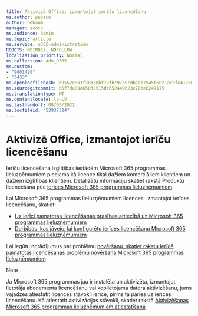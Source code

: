 ```yaml
---
title: Aktivizē Office, izmantojot ierīču licencēšanu
ms.author: pebaum
author: pebaum
manager: scotv
ms.audience: Admin
ms.topic: article
ms.service: o365-administration
ROBOTS: NOINDEX, NOFOLLOW
localization_priority: Normal
ms.collection: Adm_O365
ms.custom:
- "9001420"
- "3433"
ms.openlocfilehash: b9552e8a1f28138bf72fbc97b9cdb1ab7545b5021acbfe417602d49d351de4c2
ms.sourcegitcommit: b5f7da89a650d2915dc652449623c78be6247175
ms.translationtype: MT
ms.contentlocale: lv-LV
ms.lasthandoff: 08/05/2021
ms.locfileid: "53937324"
---
```

# <a name="activating-office-using-device-based-licensing"></a>Aktivizē Office, izmantojot ierīču licencēšanu

Ierīču licencēšana izglītības iestādēm Microsoft 365 programmas lieluzņēmumiem pieejama kā licence tikai dažiem komerciāliem klientiem un dažiem izglītības klientiem. Detalizētu informāciju skatiet rakstā Produktu licencēšana pēc [ierīces Microsoft 365 programmas lieluzņēmumiem](https://docs.microsoft.com/deployoffice/device-based-licensing)

Lai Microsoft 365 programmas lieluzņēmumiem licences, izmantojot ierīces licencēšanu, skatiet:

- [Uz ierīci pamatotas licencēšanas prasības attiecībā uz Microsoft 365 programmas lieluzņēmumiem](https://docs.microsoft.com/deployoffice/device-based-licensing#requirements-for-using-device-based-licensing-for-microsoft-365-apps-for-enterprise)
- [Darbības, kas jāveic, lai konfigurētu ierīces licencēšanu Microsoft 365 programmas lieluzņēmumiem](https://docs.microsoft.com/deployoffice/device-based-licensing#steps-to-configure-device-based-licensing-for-microsoft-365-apps-for-enterprise)

Lai iegūtu norādījumus par problēmu [novēršanu, skatiet rakstu Ierīcē pamatotas licencēšanas problēmu novēršana Microsoft 365 programmas lieluzņēmumiem](https://docs.microsoft.com/deployoffice/device-based-licensing#troubleshoot-device-based-licensing-for-microsoft-365-apps-for-enterprise)

> [!NOTE]
> Ja Microsoft 365 programmas jau ir instalēta un aktivizēta, izmantojot lietotāja abonementa licencēšanu vai koplietojama datora aktivizēšanu, jums vajadzēs atiestatīt licences stāvokli ierīcē, pirms tā pāries uz ierīces licencēšanu. Kā atiestatīt aktivizācijas stāvokli, skatiet rakstā [Aktivizēšanas Microsoft 365 programmas lieluzņēmumiem atiestatīšana](https://docs.microsoft.com/office/troubleshoot/activation/reset-office-365-proplus-activation-state)
